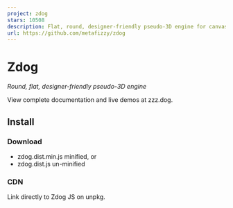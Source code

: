 ```yaml
---
project: zdog
stars: 10508
description: Flat, round, designer-friendly pseudo-3D engine for canvas & SVG
url: https://github.com/metafizzy/zdog
---
```


Zdog
====

_Round, flat, designer-friendly pseudo-3D engine_

View complete documentation and live demos at zzz.dog.

Install
-------

### Download

-   zdog.dist.min.js minified, or
-   zdog.dist.js un-minified

### CDN

Link directly to Zdog JS on unpkg.

<script src\="https://unpkg.com/zdog@1/dist/zdog.dist.min.js"\></script\>

### Package managers

npm: `npm install zdog`

Bower: `bower install zdog`

Hello world demo
----------------

Create 3D models with Zdog by adding shapes. See Getting started for a walk-through of this demo.

let isSpinning \= true;

let illo \= new Zdog.Illustration({
  element: '.zdog-canvas',
  zoom: 4,
  dragRotate: true,
  // stop spinning when drag starts
  onDragStart: function() {
    isSpinning \= false;
  },
});

// circle
new Zdog.Ellipse({
  addTo: illo,
  diameter: 20,
  translate: { z: 10 },
  stroke: 5,
  color: '#636',
});

// square
new Zdog.Rect({
  addTo: illo,
  width: 20,
  height: 20,
  translate: { z: \-10 },
  stroke: 3,
  color: '#E62',
  fill: true,
});

function animate() {
  illo.rotate.y += isSpinning ? 0.03 : 0;
  illo.updateRenderGraph();
  requestAnimationFrame( animate );
}
animate();

About Zdog
----------

Hi, Dave here. I wanted to make a video game. I needed a 3D engine, but most engines were too powerful and complex for me. I made Zdog so I could design and display simple 3D models without a lot of overhead.

Zdog is directly inspired by Dogz, a virtual pet game by P.F. Magic released in 1995. It used flat 2D circle sprites to render the Dogz’ models, but in a 3D scene. See Dogz playthrough video here. Dogz were fully animated in real time, running, flopping, scratching (on Windows 3.1!). It was remarkable.

Zdog uses the same principle. It renders all shapes using the 2D drawing APIs in either `<canvas>` or `<svg>`. Spheres are actually dots. Toruses are actually circles. Capsules are actually thick lines. It’s a simple, but effective trick. The underlying 3D math comes from Rotating 3D Shapes by Peter Collingridge.

Zdog is pronounced "Zee-dog" in American parlance or "Zed-dog" in British.

### Beta!

Zdog v1 is a beta-release, of sorts. This is my first time creating a 3D engine, so I probably got some stuff wrong. Expect lots of changes for v2. Provide input and select new features on the Zdog issue tracker on GitHub.

### More Zdog resources

Other people's stuff:

-   Zfont - Text plugin for Zdog
-   vue-zdog - Vue wrapper for Zdog
-   zDogPy - Python port of Zdog for DrawBot
-   Made with Zdog CodePen Collection
-   Made with Zdog on Twitter

My stuff:

-   Zdog demos on CodePen, source code at zdog-demos
-   zdog-docs - Docs site source code

* * *

Licensed MIT. Made by Metafizzy 🌈🐻
